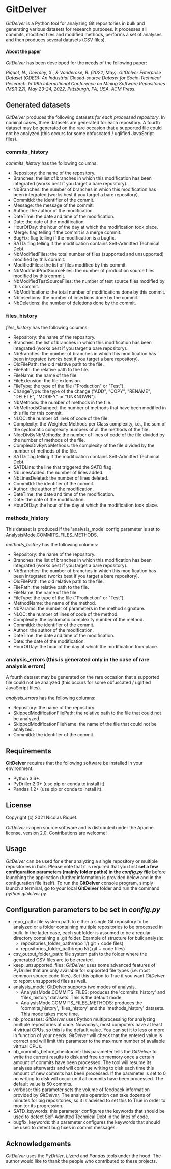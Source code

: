 # GitDelver

*GitDelver* is a Python tool for analyzing Git repositories in bulk and generating various datasets for research purposes. It processes all commits, modified files and modified methods, performs a set of analyses and then produces several datasets (CSV files).

#### About the paper

*GitDelver* has been developed for the needs of the following paper:

*Riquet, N., Devroey, X., & Vanderose, B. (2022, May). GitDelver Enterprise Dataset (GDED): An Industrial Closed-source Dataset for Socio-Technical Research. In 19th International Conference on Mining Software Repositories (MSR'22), May 23-24, 2022, Pittsburgh, PA, USA. ACM Press.*


## Generated datasets

*GitDelver* produces the following datasets *for each processed repository*. In nominal cases, three datasets are generated for each repository. A fourth dataset may be generated on the rare occasion that a supported file could not be analyzed (this occurs for some obfuscated / uglified JavaScript files).

### commits_history

*commits_history* has the following columns:

* Repository: the name of the repository.
* Branches: the list of branches in which this modification has been integrated (works best if you target a bare repository).
* NbBranches: the number of branches in which this modification has been integrated (works best if you target a bare repository).
* CommitId: the identifier of the commit.
* Message: the message of the commit.
* Author: the author of the modification.
* DateTime: the date and time of the modification.
* Date: the date of the modification.
* HourOfDay: the hour of the day at which the modification took place.
* Merge: flag telling if the commit is a merge commit.
* BugFix: flag telling if the modification is a bugfix.
* SATD: flag telling if the modification contains Self-Admitted Technical Debt.
* NbModifiedFiles: the total number of files (supported and unsupported) modified by this commit.
* ModifiedFiles: the list of files modified by this commit.
* NbModifiedProdSourceFiles: the number of production source files modified by this commit.
* NbModifiedTestSourceFiles: the number of test source files modified by this commit.
* NbModifications: the total number of modifications done by this commit.
* NbInsertions: the number of insertions done by the commit.
* NbDeletions: the number of deletions done by the commit.

### files_history

*files_history* has the following columns:

* Repository: the name of the repository.
* Branches: the list of branches in which this modification has been integrated (works best if you target a bare repository).
* NbBranches: the number of branches in which this modification has been integrated (works best if you target a bare repository).
* OldFilePath: the old relative path to the file.
* FilePath: the relative path to the file.
* FileName: the name of the file.
* FileExtension: the file extension.
* FileType: the type of the file ("Production" or "Test").
* ChangeType: the type of the change ("ADD", "COPY", "RENAME", "DELETE", "MODIFY" or "UNKNOWN").
* NbMethods: the number of methods in the file.
* NbMethodsChanged: the number of methods that have been modified in this file for this commit.
* NLOC: the number of lines of code of the file.
* Complexity: the Weighted Methods per Class complexity, i.e., the sum of the cyclomatic complexity numbers of all the methods of the file.
* NlocDivByNbMethods: the number of lines of code of the file divided by the number of methods of the file.
* ComplexDivByNbMethods: the complexity of the file divided by the number of methods of the file.
* SATD: flag telling if the modification contains Self-Admitted Technical Debt.
* SATDLine: the line that triggered the SATD flag.
* NbLinesAdded: the number of lines added.
* NbLinesDeleted: the number of lines deleted.
* CommitId: the identifier of the commit.
* Author: the author of the modification.
* DateTime: the date and time of the modification.
* Date: the date of the modification.
* HourOfDay: the hour of the day at which the modification took place.

### methods_history

This dataset is produced if the 'analysis_mode' config parameter is set to AnalysisMode.COMMITS_FILES_METHODS.

*methods_history* has the following columns:

* Repository: the name of the repository.
* Branches: the list of branches in which this modification has been integrated (works best if you target a bare repository).
* NbBranches: the number of branches in which this modification has been integrated (works best if you target a bare repository).
* OldFilePath: the old relative path to the file.
* FilePath: the relative path to the file.
* FileName: the name of the file.
* FileType: the type of the file ("Production" or "Test").
* MethodName: the name of the method.
* NbParams: the number of parameters in the method signature.
* NLOC: the number of lines of code of the method.
* Complexity: the cyclomatic complexity number of the method.
* CommitId: the identifier of the commit.
* Author: the author of the modification.
* DateTime: the date and time of the modification.
* Date: the date of the modification.
* HourOfDay: the hour of the day at which the modification took place.

### analysis_errors (this is generated only in the case of rare analysis errors)

A fourth dataset may be generated on the rare occasion that a supported file could not be analyzed (this occurs for some obfuscated / uglified JavaScript files).

*analysis_errors* has the following columns:

* Repository: the name of the repository.
* SkippedModificationFilePath: the relative path to the file that could not be analyzed.
* SkippedModificationFileName: the name of the file that could not be analyzed.
* CommitId: the identifier of the commit.

## Requirements

**GitDelver** requires that the following software be installed in your environment:

* Python 3.6+.
* PyDriller 2.0+ (use pip or conda to install it).
* Pandas 1.2+ (use pip or conda to install it).

## License

Copyright (c) 2021 Nicolas Riquet.

*GitDelver* is open source software and is distributed under the Apache license, version 2.0. Contributions are welcome!

## Usage

*GitDelver* can be used for either analyzing a single repository or multiple repositories in bulk. Please note that it is required that you first **set a few configuration parameters (mainly folder paths) in the *config.py* file** before launching the application (further information is provided below and in the configuration file itself). To run the **GitDelver** console program, simply launch a terminal, go to your local **GitDelver** folder and run the command *python gitdelver.py*.

## Configuration parameters to be set in *config.py*

* repo_path: file system path to either a single Git repository to be analyzed or a folder containing multiple repositories to be processed in bulk. In the latter case, each subfolder is assumed to be a regular directory containing a .git folder. Example of structure for bulk analysis:
  * repositories_folder_path/repo 1/(.git + code files)
  * repositories_folder_path/repo N/(.git + code files)  
* csv_output_folder_path: file system path to the folder where the generated CSV files are to be created.
* keep_unsupported_files: *GitDelver* uses some advanced features of PyDriller that are only available for supported file types (i.e. most common source code files). Set this option to True if you want *GitDelver* to report unsupported files as well.
* analysis_mode: GitDelver supports two modes of analysis.
    * AnalysisMode.COMMITS_FILES: produces the 'commits_history' and 'files_history' datasets. This is the default mode
    * AnalysisMode.COMMITS_FILES_METHODS: produces the 'commits_history', 'files_history' and the 'methods_history' datasets. This mode takes more time.
* nb_processes: *GitDelver* uses Python multiprocessing for analyzing multiple repositories at once. Nowadays, most computers have at least 4 virtual CPUs, so this is the default value. You can set it to less or more in function of your needs. *GitDelver* will check that the entered value is correct and will limit this parameter to the maximum number of available vitrtual CPUs.
* nb_commits_before_checkpoint: this parameter tells the *GitDelver* to write the current results to disk and free up memory once a certain amount of commits have been processed. The tool will resume its analyses afterwards and will continue writing to disk each time this amount of new commits has been processed. If the parameter is set to 0 no writing to disk will occur until all commits have been processed. The default value is 50 commits.
* verbose: this parameter sets the volume of feedback information provided by *GitDelver*. The analysis operation can take dozens of minutes for big repositories, so it is advised to set this to True in order to monitor its progression.
* SATD_keywords: this parameter configures the keywords that should be used to detect Self-Admitted Technical Debt in the lines of code.
* bugfix_keywords: this parameter configures the keywords that should be used to detect bug fixes in commit messages.

## Acknowledgements

*GitDelver* uses the *PyDriller*, *Lizard* and *Pandas* tools under the hood. The author would like to thank the people who contributed to these projects.